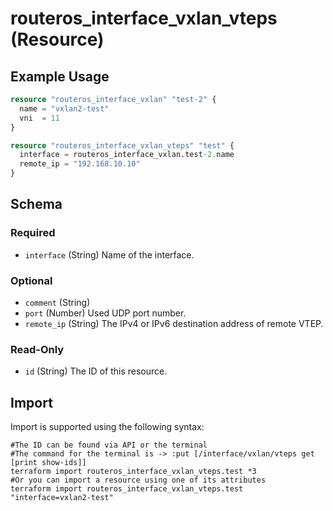 # routeros_interface_vxlan_vteps (Resource)


## Example Usage
```terraform
resource "routeros_interface_vxlan" "test-2" {
  name = "vxlan2-test"
  vni  = 11
}

resource "routeros_interface_vxlan_vteps" "test" {
  interface = routeros_interface_vxlan.test-2.name
  remote_ip = "192.168.10.10"
}
```

<!-- schema generated by tfplugindocs -->
## Schema

### Required

- `interface` (String) Name of the interface.

### Optional

- `comment` (String)
- `port` (Number) Used UDP port number.
- `remote_ip` (String) The IPv4 or IPv6 destination address of remote VTEP.

### Read-Only

- `id` (String) The ID of this resource.

## Import
Import is supported using the following syntax:
```shell
#The ID can be found via API or the terminal
#The command for the terminal is -> :put [/interface/vxlan/vteps get [print show-ids]]
terraform import routeros_interface_vxlan_vteps.test *3
#Or you can import a resource using one of its attributes
terraform import routeros_interface_vxlan_vteps.test "interface=vxlan2-test"
```
